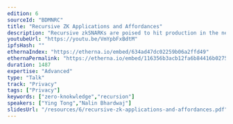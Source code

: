 ```yaml
---
edition: 6
sourceId: "BDMNRC"
title: "Recursive ZK Applications and Affordances"
description: "Recursive zkSNARKs are poised to hit production in the next two years. We discuss how to think about the new affordances and potential applications that recursion unlocks for both scalability and privacy. These include proofs-of-proofs-of-knowledge like ETHdos, on-the-fly \"programmable\" SNARKs, incrementally verifiable computation, distributed proving, and tactics for reducing verification cost or proof size."
youtubeUrl: "https://youtu.be/VmYpbFxBdtM"
ipfsHash: ""
ethernaIndex: "https://etherna.io/embed/634ad47dc02259b06a2ffd49"
ethernaPermalink: "https://etherna.io/embed/116356b3acb12fa6b84416b02752ca14e29e48e3281a57892290eb395b372e78"
duration: 1487
expertise: "Advanced"
type: "Talk"
track: "Privacy"
tags: ["Privacy"]
keywords: ["zero-knokwledge","recursion"]
speakers: ["Ying Tong","Nalin Bhardwaj"]
slidesUrl: "/resources/6/recursive-zk-applications-and-affordances.pdf"
---
```

